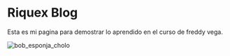 # **Riquex Blog**
Esta es mi pagina para demostrar lo aprendido en el curso de freddy vega.

![bob_esponja_cholo](https://res.cloudinary.com/gamestry/image/upload/v1619292190/profile_images/file_lfwowt.png "bob_esponja_cholo")
